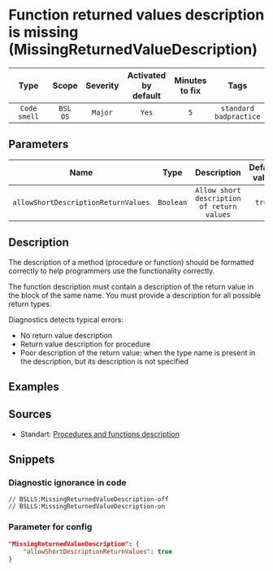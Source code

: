 # Function returned values description is missing (MissingReturnedValueDescription)

|     Type     |        Scope        | Severity |    Activated<br>by default    |    Minutes<br>to fix    |               Tags                |
|:------------:|:-------------------:|:--------:|:-----------------------------:|:-----------------------:|:---------------------------------:|
| `Code smell` |    `BSL`<br>`OS`    | `Major`  |             `Yes`             |           `5`           |    `standard`<br>`badpractice`    |

## Parameters


|                Name                 |   Type    |                Description                 | Default value |
|:-----------------------------------:|:---------:|:------------------------------------------:|:-------------:|
| `allowShortDescriptionReturnValues` | `Boolean` | `Allow short description of return values` |    `true`     |
<!-- Блоки выше заполняются автоматически, не трогать -->
## Description
<!-- Описание диагностики заполняется вручную. Необходимо понятным языком описать смысл и схему работу -->

The description of a method (procedure or function) should be formatted correctly to help programmers use the functionality correctly.

The function description must contain a description of the return value in the block of the same name. You must provide a description for all possible return types.

Diagnostics detects typical errors:

- No return value description
- Return value description for procedure
- Poor description of the return value: when the type name is present in the description, but its description is not specified

## Examples
<!-- В данном разделе приводятся примеры, на которые диагностика срабатывает, а также можно привести пример, как можно исправить ситуацию -->

## Sources
<!-- Необходимо указывать ссылки на все источники, из которых почерпнута информация для создания диагностики -->
<!-- Примеры источников

* Источник: [Стандарт: Тексты модулей](https://its.1c.ru/db/v8std#content:456:hdoc)
* Полезная информация: [Отказ от использования модальных окон](https://its.1c.ru/db/metod8dev#content:5272:hdoc)
* Источник: [Cognitive complexity, ver. 1.4](https://www.sonarsource.com/docs/CognitiveComplexity.pdf) -->

* Standart: [Procedures and functions description](https://its.1c.ru/db/v8std#content:453:hdoc)

## Snippets

<!-- Блоки ниже заполняются автоматически, не трогать -->
### Diagnostic ignorance in code

```bsl
// BSLLS:MissingReturnedValueDescription-off
// BSLLS:MissingReturnedValueDescription-on
```

### Parameter for config

```json
"MissingReturnedValueDescription": {
    "allowShortDescriptionReturnValues": true
}
```
